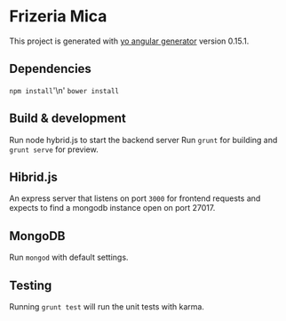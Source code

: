 # Frizeria Mica

This project is generated with [yo angular generator](https://github.com/yeoman/generator-angular)
version 0.15.1.

## Dependencies
`npm install`'\n'
`bower install`

## Build & development
Run node hybrid.js to start the backend server 
Run `grunt` for building and `grunt serve` for preview.

## Hibrid.js
An express server that listens on port `3000` for frontend requests and expects to find a mongodb instance open on port 27017.

## MongoDB
Run `mongod` with default settings.

## Testing

Running `grunt test` will run the unit tests with karma.
